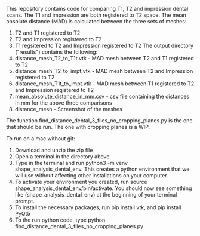 This repository contains code for comparing T1, T2 and impression dental scans. The T1 and impression are both registered to T2 space. 
The mean absolute distance (MAD) is calculated between the three sets of meshes: 
1. T2 and T1 registered to T2 
2. T2 and Impression registered to T2 
3. T1 regsitered to T2 and Impression registered to T2 
The output directory ("results") contains the following: 
1. distance_mesh_T2_to_T1t.vtk - MAD mesh between T2 and T1 registered to T2
2. distance_mesh_T2_to_impt.vtk - MAD mesh between T2 and Impression registered to T2 
3. distance_mesh_T1t_to_impt.vtk - MAD mesh between T1 registered to T2 and Impression registered to T2 
4. mean_absolute_distance_in_mm.csv - csv file containing the distances in mm for the above three comparisons 
3. distance_mesh - Screenshot of the meshes 

The function find_distance_dental_3_files_no_cropping_planes.py is the one that should be run. The one with cropping planes is a WIP. 

To run on a mac without git: 
1. Download and unzip the zip file 
2. Open a terminal in the directory above 
3. Type in the terminal and run python3 -m venv shape_analysis_dental_env. This creates a python environment that we will use without affecting other installations on your computer.
4. To activate your environment you created, run source shape_analysis_dental_env/bin/activate. You should now see something like (shape_analysis_dental_env) at the beginning of your terminal prompt. 
5. To install the necessary packages, run pip install vtk, and pip install PyQt5
6. To the run python code, type python find_distance_dental_3_files_no_cropping_planes.py
